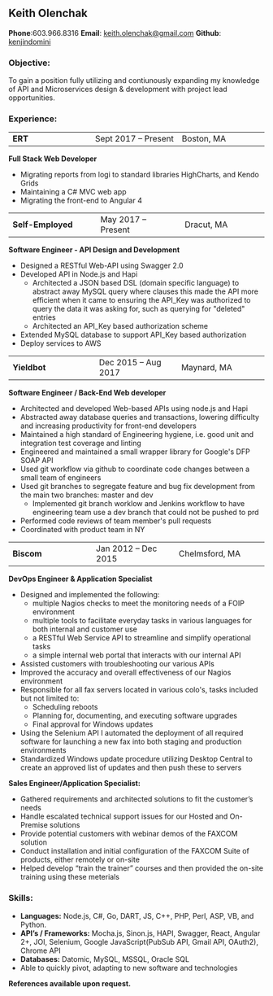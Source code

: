 ## Keith Olenchak 
**Phone**:603.966.8316  **Email**: keith.olenchak@gmail.com  **Github**: [kenjindomini](https://github.com/kenjindomini)

### Objective:

To gain a position fully utilizing and contiunously expanding my knowledge of API and Microservices design & development with project lead opportunities.

### Experience:

<table width="600px">
<tr>
<td width="200px"><b>ERT</b></td>
<td width="200px">Sept 2017 – Present</td>
<td width="200px">Boston, MA</td>
</tr>
</table>

**Full Stack Web Developer**
- Migrating reports from logi to standard libraries HighCharts, and Kendo Grids
- Maintaining a C# MVC web app
- Migrating the front-end to Angular 4

<table width="600px">
<tr>
<td width="200px"><b>Self-Employed</b></td>
<td width="200px">May 2017 – Present</td>
<td width="200px">Dracut, MA</td>
</tr>
</table>

**Software Engineer - API Design and Development**
- Designed a RESTful Web-API using Swagger 2.0
- Developed API in Node.js and Hapi
    - Architected a JSON based DSL (domain specific language) to abstract away MySQL query where clauses this made the API more efficient when it came to ensuring the API_Key was authorized to query the data it was asking for, such as querying for "deleted" entries
    - Architected an API_Key based authorization scheme
- Extended MySQL database to support API_Key based authorization
- Deploy services to AWS

<table width="600px">
<tr>
<td width="200px"><b>Yieldbot</b></td>
<td width="200px">Dec 2015 – Aug 2017</td>
<td width="200px">Maynard, MA</td>
</tr>
</table>

**Software Engineer / Back-End Web developer**
- Architected and developed Web-based APIs using node.js and Hapi
- Abstracted away database queries and transactions, lowering difficulty and increasing productivity for front-end developers
- Maintained a high standard of Engineering hygiene, i.e. good unit and integration test coverage and linting
- Engineered and maintained a small wrapper library for Google's DFP SOAP API
- Used git workflow via github to coordinate code changes between a small team of engineers
- Used git branches to segregate feature and bug fix development from the main two branches: master and dev
    - Implemented git branch worklow and Jenkins workflow to have engineering team use a dev branch that could not be pushed to prd
- Performed code reviews of team member's pull requests
- Coordinated with product team in NY
 
<table width="600px">
<tr>
<td width="200px"><b>Biscom</b></td>
<td width="200px">Jan 2012 – Dec 2015</td>
<td width="200px">Chelmsford, MA</td>
</tr>
</table>
 
**DevOps Engineer & Application Specialist**
- Designed and implemented the following:
    - multiple Nagios checks to meet the monitoring needs of a FOIP environment
    - multiple tools to facilitate everyday tasks in various languages for both internal and customer use
    - a RESTful Web Service API to streamline and simplify operational tasks  
    - a simple internal web portal that interacts with our internal API
- Assisted customers with troubleshooting our various APIs
- Improved the accuracy and overall effectiveness of our Nagios environment
- Responsible for all fax servers located in various colo's, tasks included but not limited to:
    - Scheduling reboots
    - Planning for, documenting, and executing software upgrades
    - Final approval for Windows updates
- Using the Selenium API I automated the deployment of all required software for launching a new fax into both staging and production environments 
- Standardized Windows update procedure utilizing Desktop Central to create an approved list of updates and then push these to servers

**Sales Engineer/Application Specialist:**
- Gathered requirements and architected solutions to fit the customer’s needs
- Handle escalated technical support issues for our Hosted and On-Premise solutions
- Provide potential customers with webinar demos of the FAXCOM solution
- Conduct installation and initial configuration of the FAXCOM Suite of products, either remotely or on-site
- Helped develop “train the trainer” courses and then provided the on-site training using these meterials

### Skills:
- **Languages:** Node.js, C\#, Go, DART, JS, C++, PHP, Perl, ASP, VB, and Python.
- **API’s / Frameworks:** Mocha.js, Sinon.js, HAPI, Swagger, React, Angular 2+, JOI, Selenium, Google JavaScript(PubSub API, Gmail API, OAuth2), Chrome API
- **Databases:** Datomic, MySQL, MSSQL, Oracle SQL
- Able to quickly pivot, adapting to new software and technologies

**References available upon request.**
